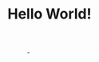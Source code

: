 # Hello World!

<nav class="nav  nav--social">
  <a href="https://www.linkedin.com/in/jonah-choon-528584195">
    <svg width="40" height="40" class="icon  icon--linkedin" role="img" alt="linkedin"><title>linkedin</title><use xlink:href="#linkedin" fill="CurrentColor"></use></svg>
  </a>
  
  <a href="https://github.com/jonahchoon">
    <svg width="16" height="16" class="icon  icon--github" role="img" alt="github"><title>github</title><use xlink:href="#github" fill="CurrentColor"></use></svg>
  </a> 
</nav>
